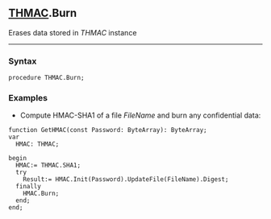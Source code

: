 ## [THMAC](../thmac.md).Burn

Erases data stored in *THMAC* instance

---
### Syntax
```delphi
procedure THMAC.Burn;
```
### Examples

*   Compute HMAC-SHA1 of a file _FileName_ and burn any confidential data:
```delphi
function GetHMAC(const Password: ByteArray): ByteArray;
var
  HMAC: THMAC;

begin
  HMAC:= THMAC.SHA1;
  try
    Result:= HMAC.Init(Password).UpdateFile(FileName).Digest;
  finally
    HMAC.Burn;
  end;
end;
```

